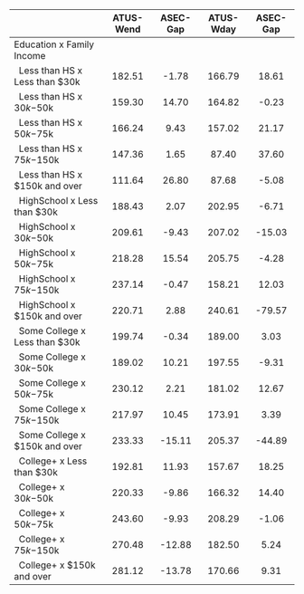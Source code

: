 
|                      |    ATUS-Wend |     ASEC-Gap |    ATUS-Wday |     ASEC-Gap |
| -------------------- | :----------: | :----------: | :----------: | :----------: |
| Education x Family Income |              |              |              |              |
| &nbsp;&nbsp;Less than HS x Less than $30k |       182.51 |        -1.78 |       166.79 |        18.61 |
| &nbsp;&nbsp;Less than HS x $30k-$50k |       159.30 |        14.70 |       164.82 |        -0.23 |
| &nbsp;&nbsp;Less than HS x $50k-$75k |       166.24 |         9.43 |       157.02 |        21.17 |
| &nbsp;&nbsp;Less than HS x $75k-$150k |       147.36 |         1.65 |        87.40 |        37.60 |
| &nbsp;&nbsp;Less than HS x $150k and over |       111.64 |        26.80 |        87.68 |        -5.08 |
| &nbsp;&nbsp;HighSchool x Less than $30k |       188.43 |         2.07 |       202.95 |        -6.71 |
| &nbsp;&nbsp;HighSchool x $30k-$50k |       209.61 |        -9.43 |       207.02 |       -15.03 |
| &nbsp;&nbsp;HighSchool x $50k-$75k |       218.28 |        15.54 |       205.75 |        -4.28 |
| &nbsp;&nbsp;HighSchool x $75k-$150k |       237.14 |        -0.47 |       158.21 |        12.03 |
| &nbsp;&nbsp;HighSchool x $150k and over |       220.71 |         2.88 |       240.61 |       -79.57 |
| &nbsp;&nbsp;Some College x Less than $30k |       199.74 |        -0.34 |       189.00 |         3.03 |
| &nbsp;&nbsp;Some College x $30k-$50k |       189.02 |        10.21 |       197.55 |        -9.31 |
| &nbsp;&nbsp;Some College x $50k-$75k |       230.12 |         2.21 |       181.02 |        12.67 |
| &nbsp;&nbsp;Some College x $75k-$150k |       217.97 |        10.45 |       173.91 |         3.39 |
| &nbsp;&nbsp;Some College x $150k and over |       233.33 |       -15.11 |       205.37 |       -44.89 |
| &nbsp;&nbsp;College+ x Less than $30k |       192.81 |        11.93 |       157.67 |        18.25 |
| &nbsp;&nbsp;College+ x $30k-$50k |       220.33 |        -9.86 |       166.32 |        14.40 |
| &nbsp;&nbsp;College+ x $50k-$75k |       243.60 |        -9.93 |       208.29 |        -1.06 |
| &nbsp;&nbsp;College+ x $75k-$150k |       270.48 |       -12.88 |       182.50 |         5.24 |
| &nbsp;&nbsp;College+ x $150k and over |       281.12 |       -13.78 |       170.66 |         9.31 |

